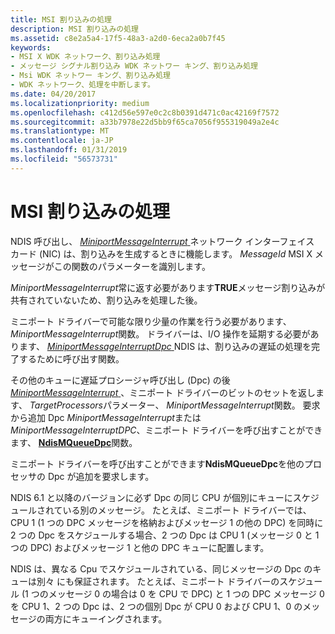 ```yaml
---
title: MSI 割り込みの処理
description: MSI 割り込みの処理
ms.assetid: c8e2a5a4-17f5-48a3-a2d0-6eca2a0b7f45
keywords:
- MSI X WDK ネットワーク、割り込み処理
- メッセージ シグナル割り込み WDK ネットワー キング、割り込み処理
- Msi WDK ネットワー キング、割り込み処理
- WDK ネットワーク、処理を中断します。
ms.date: 04/20/2017
ms.localizationpriority: medium
ms.openlocfilehash: c412d56e597e0c2c8b0391d471c0ac42169f7572
ms.sourcegitcommit: a33b7978e22d5bb9f65ca7056f955319049a2e4c
ms.translationtype: MT
ms.contentlocale: ja-JP
ms.lasthandoff: 01/31/2019
ms.locfileid: "56573731"
---
```

# <a name="handling-an-msi-interrupt"></a>MSI 割り込みの処理





NDIS 呼び出し、 [ *MiniportMessageInterrupt* ](https://msdn.microsoft.com/library/windows/hardware/ff559407)ネットワーク インターフェイス カード (NIC) は、割り込みを生成するときに機能します。 *MessageId* MSI X メッセージがこの関数のパラメーターを識別します。

*MiniportMessageInterrupt*常に返す必要があります**TRUE**メッセージ割り込みが共有されていないため、割り込みを処理した後。

ミニポート ドライバーで可能な限り少量の作業を行う必要があります、 *MiniportMessageInterrupt*関数。 ドライバーは、I/O 操作を延期する必要があります、 [ *MiniportMessageInterruptDpc* ](https://msdn.microsoft.com/library/windows/hardware/ff559411) NDIS は、割り込みの遅延の処理を完了するために呼び出す関数。

その他のキューに遅延プロシージャ呼び出し (Dpc) の後[ *MiniportMessageInterrupt* ](https://msdn.microsoft.com/library/windows/hardware/ff559407) 、ミニポート ドライバーのビットのセットを返します、 *TargetProcessors*パラメーター、 *MiniportMessageInterrupt*関数。 要求から追加 Dpc *MiniportMessageInterrupt*または*MiniportMessageInterruptDPC*、ミニポート ドライバーを呼び出すことができます、 [ **NdisMQueueDpc**](https://msdn.microsoft.com/library/windows/hardware/ff563637)関数。

ミニポート ドライバーを呼び出すことができます**NdisMQueueDpc**を他のプロセッサの Dpc が追加を要求します。

NDIS 6.1 と以降のバージョンに必ず Dpc の同じ CPU が個別にキューにスケジュールされている別のメッセージ。 たとえば、ミニポート ドライバーでは、CPU 1 (1 つの DPC メッセージを格納およびメッセージ 1 の他の DPC) を同時に 2 つの Dpc をスケジュールする場合、2 つの Dpc は CPU 1 (メッセージ 0 と 1 つの DPC) およびメッセージ 1 と他の DPC キューに配置します。

NDIS は、異なる Cpu でスケジュールされている、同じメッセージの Dpc のキューは別々 にも保証されます。 たとえば、ミニポート ドライバーのスケジュール (1 つのメッセージ 0 の場合は 0 を CPU で DPC) と 1 つの DPC メッセージ 0 を CPU 1、2 つの Dpc は、2 つの個別 Dpc が CPU 0 および CPU 1、0 のメッセージの両方にキューイングされます。

 

 






